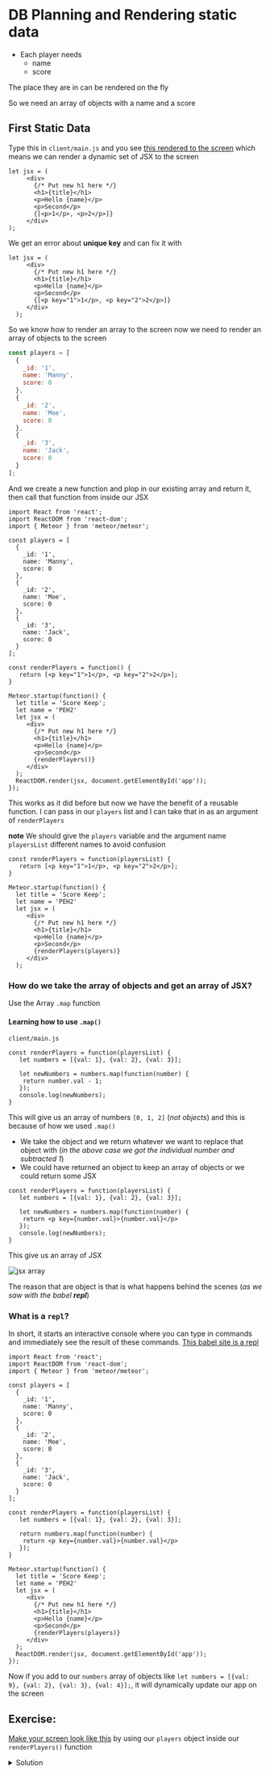 # DB Planning and Rendering static data
* Each player needs
    - name
    - score

The place they are in can be rendered on the fly

So we need an array of objects with a name and a score

## First Static Data
Type this in `client/main.js` and you see [this rendered to the screen](https://i.imgur.com/xaUbt5p.png) which means we can render a dynamic set of JSX to the screen

```
let jsx = (
     <div>
       {/* Put new h1 here */}
       <h1>{title}</h1>
       <p>Hello {name}</p>
       <p>Second</p>
       {[<p>1</p>, <p>2</p>]}
     </div>
);
```

We get an error about **unique key** and can fix it with

```
let jsx = (
     <div>
       {/* Put new h1 here */}
       <h1>{title}</h1>
       <p>Hello {name}</p>
       <p>Second</p>
       {[<p key="1">1</p>, <p key="2">2</p>]}
     </div>
  );
```

So we know how to render an array to the screen now we need to render an array of objects to the screen

```js
const players = [
  {
    _id: '1',
    name: 'Manny',
    score: 0
  },
  {
    _id: '2',
    name: 'Moe',
    score: 0
  },
  {
    _id: '3',
    name: 'Jack',
    score: 0
  }
];
```

And we create a new function and plop in our existing array and return it, then call that function from inside our JSX

```
import React from 'react';
import ReactDOM from 'react-dom';
import { Meteor } from 'meteor/meteor';

const players = [
  {
    _id: '1',
    name: 'Manny',
    score: 0
  },
  {
    _id: '2',
    name: 'Moe',
    score: 0
  },
  {
    _id: '3',
    name: 'Jack',
    score: 0
  }
];

const renderPlayers = function() {
   return [<p key="1">1</p>, <p key="2">2</p>];
}

Meteor.startup(function() {
  let title = 'Score Keep';
  let name = 'PEH2'
  let jsx = (
     <div>
       {/* Put new h1 here */}
       <h1>{title}</h1>
       <p>Hello {name}</p>
       <p>Second</p>
       {renderPlayers()}
     </div>
  );
  ReactDOM.render(jsx, document.getElementById('app'));
});
```

This works as it did before but now we have the benefit of a reusable function. I can pass in our `players` list and I can take that in as an argument of `renderPlayers`

**note** We should give the `players` variable and the argument name `playersList` different names to avoid confusion

```
const renderPlayers = function(playersList) {
   return [<p key="1">1</p>, <p key="2">2</p>];
}

Meteor.startup(function() {
  let title = 'Score Keep';
  let name = 'PEH2'
  let jsx = (
     <div>
       {/* Put new h1 here */}
       <h1>{title}</h1>
       <p>Hello {name}</p>
       <p>Second</p>
       {renderPlayers(players)}
     </div>
  );
```

### How do we take the array of objects and get an array of JSX?
Use the Array `.map` function

#### Learning how to use `.map()`
`client/main.js`

```
const renderPlayers = function(playersList) {
   let numbers = [{val: 1}, {val: 2}, {val: 3}];

   let newNumbers = numbers.map(function(number) {
    return number.val - 1;
   });
   console.log(newNumbers);
}
```

This will give us an array of numbers `[0, 1, 2]` (_not objects_) and this is because of how we used `.map()`

* We take the object and we return whatever we want to replace that object with (_in the above case we got the individual number and subtracted 1_)
* We could have returned an object to keep an array of objects or we could return some JSX

```
const renderPlayers = function(playersList) {
   let numbers = [{val: 1}, {val: 2}, {val: 3}];

   let newNumbers = numbers.map(function(number) {
    return <p key={number.val}>{number.val}</p>
   });
   console.log(newNumbers);
}
```

This give us an array of JSX

![jsx array](https://i.imgur.com/LQ1BDh0.png)

The reason that are object is that is what happens behind the scenes (_as we saw with the babel **repl**_)

### What is a `repl`?
In short, it starts an interactive console where you can type in commands and immediately see the result of these commands. [This babel site is a repl](https://babeljs.io/)

```
import React from 'react';
import ReactDOM from 'react-dom';
import { Meteor } from 'meteor/meteor';

const players = [
  {
    _id: '1',
    name: 'Manny',
    score: 0
  },
  {
    _id: '2',
    name: 'Moe',
    score: 0
  },
  {
    _id: '3',
    name: 'Jack',
    score: 0
  }
];

const renderPlayers = function(playersList) {
   let numbers = [{val: 1}, {val: 2}, {val: 3}];

   return numbers.map(function(number) {
    return <p key={number.val}>{number.val}</p>
   });
}

Meteor.startup(function() {
  let title = 'Score Keep';
  let name = 'PEH2'
  let jsx = (
     <div>
       {/* Put new h1 here */}
       <h1>{title}</h1>
       <p>Hello {name}</p>
       <p>Second</p>
       {renderPlayers(players)}
     </div>
  );
  ReactDOM.render(jsx, document.getElementById('app'));
});
```

Now if you add to our `numbers` array of objects like `let numbers = [{val: 9}, {val: 2}, {val: 3}, {val: 4}];`, it will dynamically update our app on the screen

## Exercise:
[Make your screen look like this](https://i.imgur.com/b77qGCu.png) by using our `players` object inside our `renderPlayers()` function

<details>
  <summary>Solution</summary>
```
import React from 'react';
import ReactDOM from 'react-dom';
import { Meteor } from 'meteor/meteor';

const players = [
  {
    _id: '1',
    name: 'Manny',
    score: 10
  },
  {
    _id: '2',
    name: 'Moe',
    score: -10
  },
  {
    _id: '3',
    name: 'Jack',
    score: -1
  }
];

const renderPlayers = function(playersList) {
   return playersList.map(function(player) {
    return <p key={player._id}>{player.name} has {player.score} point(s)</p>
   });
}

Meteor.startup(function() {
  let title = 'Score Keep';
  let name = 'PEH2'
  let jsx = (
     <div>
       {/* Put new h1 here */}
       <h1>{title}</h1>
       <p>Hello {name}</p>
       <p>Second</p>
       {renderPlayers(players)}
     </div>
  );
  ReactDOM.render(jsx, document.getElementById('app'));
});
```
</details>

## Review
* We can call functions inside of JSX and whatever gets returned will be used
* We can use an array of JSX to print multiple elements
    - We took an array of objects and used it to convert to an array of expressions and all of those get rendered to the screen which creates a dynamic list

### Use conditional logic to dynamically output `points` or `point` depending on single or plural number of points

```
const renderPlayers = function(playersList) {
   return playersList.map(function(player) {
    return <p key={player._id}>{player.name} has {player.score} {(player.score === 1 || player.score === -1) ? 'point' : 'points'}.</p>
   });
}
```

## Next Up - Create a MongoDB collection 
